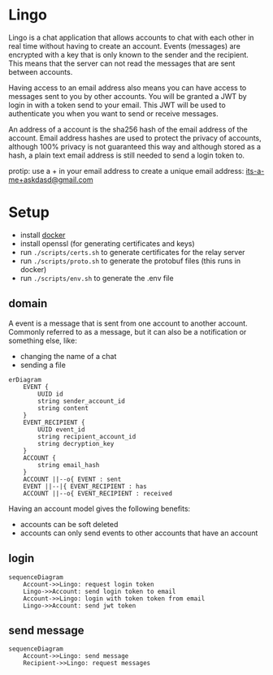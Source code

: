 # Lingo
Lingo is a chat application that allows accounts to chat with each other in real time without having to create an account. Events (messages) are encrypted with a key that is only known to the sender and the recipient. This means that the server can not read the messages that are sent between accounts.

Having access to an email address also means you can have access to messages sent to you by other accounts. 
You will be granted a JWT by login in with a token send to your email. 
This JWT will be used to authenticate you when you want to send or receive messages.

An address of a account is the sha256 hash of the email address of the account. Email address hashes are used to protect the privacy of accounts, although 100% privacy is not guaranteed this way and although stored as a hash, a plain text email address is still needed to send a login token to.

protip: use a + in your email address to create a unique email address: its-a-me+askdasd@gmail.com

# Setup
- install [docker](https://docs.docker.com/get-docker/)
- install openssl (for generating certificates and keys)
- run `./scripts/certs.sh` to generate certificates for the relay server
- run `./scripts/proto.sh` to generate the protobuf files (this runs in docker)
- run `./scripts/env.sh` to generate the .env file

## domain

A event is a message that is sent from one account to another account. Commonly referred to as a message, but it can also be a notification or something else, like:
- changing the name of a chat
- sending a file

```mermaid
erDiagram
    EVENT {
        UUID id
        string sender_account_id
        string content
    }
    EVENT_RECIPIENT {
        UUID event_id
        string recipient_account_id
        string decryption_key
    }
    ACCOUNT {
        string email_hash
    }
    ACCOUNT ||--o{ EVENT : sent
    EVENT ||--|{ EVENT_RECIPIENT : has
    ACCOUNT ||--o{ EVENT_RECIPIENT : received
```

Having an account model gives the following benefits:
- accounts can be soft deleted
- accounts can only send events to other accounts that have an account


## login
```mermaid
sequenceDiagram
    Account->>Lingo: request login token
    Lingo->>Account: send login token to email
    Account->>Lingo: login with token token from email
    Lingo->>Account: send jwt token
```

## send message
```mermaid
sequenceDiagram
    Account->>Lingo: send message
    Recipient->>Lingo: request messages
```
